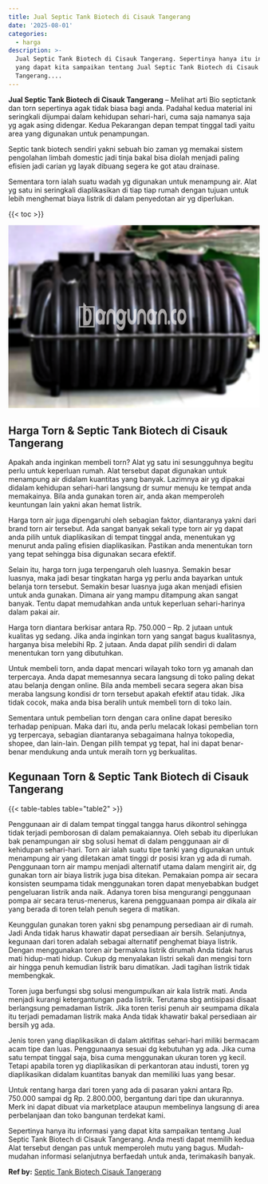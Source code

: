 ```yaml
---
title: Jual Septic Tank Biotech di Cisauk Tangerang
date: '2025-08-01'
categories:
  - harga
description: >-
  Jual Septic Tank Biotech di Cisauk Tangerang. Sepertinya hanya itu informasi
  yang dapat kita sampaikan tentang Jual Septic Tank Biotech di Cisauk
  Tangerang....
---
```


**Jual Septic Tank Biotech di Cisauk Tangerang** – Melihat arti Bio septictank dan torn sepertinya agak tidak biasa bagi anda. Padahal kedua material ini seringkali dijumpai dalam kehidupan sehari-hari, cuma saja namanya saja yg agak asing didengar. Kedua Pekarangan depan tempat tinggal tadi yaitu area yang digunakan untuk penampungan.

Septic tank biotech sendiri yakni sebuah bio zaman yg memakai sistem pengolahan limbah domestic jadi tinja bakal bisa diolah menjadi paling efisien jadi carian yg layak dibuang segera ke got atau drainase.

Sementara torn ialah suatu wadah yg digunakan untuk menampung air. Alat yg satu ini seringkali diaplikasikan di tiap tiap rumah dengan tujuan untuk lebih menghemat biaya listrik di dalam penyedotan air yg diperlukan.

{{< toc >}}

![Jual Septic Tank Biotech di Cisauk Tangerang](/images/jual-bio-septictank-07.png)

## Harga Torn & Septic Tank Biotech di Cisauk Tangerang

Apakah anda inginkan membeli torn? Alat yg satu ini sesungguhnya begitu perlu untuk keperluan rumah. Alat tersebut dapat digunakan untuk menampung air didalam kuantitas yang banyak. Lazimnya air yg dipakai didalam kehidupan sehari-hari langsung dr sumur menuju ke tempat anda memakainya. Bila anda gunakan toren air, anda akan memperoleh keuntungan lain yakni akan hemat listrik.

Harga torn air juga dipengaruhi oleh sebagian faktor, diantaranya yakni dari brand torn air tersebut. Ada sangat banyak sekali type torn air yg dapat anda pilih untuk diaplikasikan di tempat tinggal anda, menentukan yg menurut anda paling efisien diaplikasikan. Pastikan anda menentukan torn yang tepat sehingga bisa digunakan secara efektif.

Selain itu, harga torn juga terpengaruh oleh luasnya. Semakin besar luasnya, maka jadi besar tingkatan harga yg perlu anda bayarkan untuk belanja torn tersebut. Semakin besar luasnya juga akan menjadi efisien untuk anda gunakan. Dimana air yang mampu ditampung akan sangat banyak. Tentu dapat memudahkan anda untuk keperluan sehari-harinya dalam pakai air.

Harga torn diantara berkisar antara Rp. 750.000 – Rp. 2 jutaan untuk kualitas yg sedang. Jika anda inginkan torn yang sangat bagus kualitasnya, harganya bisa melebihi Rp. 2 jutaan. Anda dapat pilih sendiri di dalam menentukan torn yang dibutuhkan.

Untuk membeli torn, anda dapat mencari wilayah toko torn yg amanah dan terpercaya. Anda dapat memesannya secara langsung di toko paling dekat atau belanja dengan online. Bila anda membeli secara segera akan bisa meraba langsung kondisi dr torn tersebut apakah efektif atau tidak. Jika tidak cocok, maka anda bisa beralih untuk membeli torn di toko lain.

Sementara untuk pembelian torn dengan cara online dapat beresiko terhadap penipuan. Maka dari itu, anda perlu melacak lokasi pembelian torn yg terpercaya, sebagian diantaranya sebagaimana halnya tokopedia, shopee, dan lain-lain. Dengan pilih tempat yg tepat, hal ini dapat benar-benar mendukung anda untuk meraih torn yg berkualitas.

## Kegunaan Torn & Septic Tank Biotech di Cisauk Tangerang

{{< table-tables table="table2" >}}

Penggunaan air di dalam tempat tinggal tangga harus dikontrol sehingga tidak terjadi pemborosan di dalam pemakaiannya. Oleh sebab itu diperlukan bak penampungan air sbg solusi hemat di dalam penggunaan air di kehidupan sehari-hari. Torn air ialah suatu tipe tanki yang digunakan untuk menampung air yang diletakan amat tinggi dr posisi kran yg ada di rumah. Penggunaan torn air mampu menjadi alternatif utama dalam mengirit air, dg gunakan torn air biaya listrik juga bisa ditekan. Pemakaian pompa air secara konsisten seumpama tidak menggunakan toren dapat menyebabkan budget pengeluaran listrik anda naik. Adanya toren bisa mengurangi penggunaan pompa air secara terus-menerus, karena pengguanaan pompa air dikala air yang berada di toren telah penuh segera di matikan.

Keunggulan gunakan toren yakni sbg penampung persediaan air di rumah. Jadi Anda tidak harus khawatir dapat persediaan air bersih. Selanjutnya, kegunaan dari toren adalah sebagai alternatif penghemat biaya listrik. Dengan menggunakan toren air bermakna listrik dirumah Anda tidak harus mati hidup-mati hidup. Cukup dg menyalakan listri sekali dan mengisi torn air hingga penuh kemudian listrik baru dimatikan. Jadi tagihan listrik tidak membengkak.

Toren juga berfungsi sbg solusi mengumpulkan air kala listrik mati. Anda menjadi kurangi ketergantungan pada listrik. Terutama sbg antisipasi disaat berlangsung pemadaman listrik. Jika toren terisi penuh air seumpama dikala itu terjadi pemadaman listrik maka Anda tidak khawatir bakal persediaan air bersih yg ada.

Jenis toren yang diaplikasikan di dalam aktifitas sehari-hari miliki bermacam acam tipe dan luas. Penggunaanya sesuai dg kebutuhan yg ada. Jika cuma satu tempat tinggal saja, bisa cuma menggunakan ukuran toren yg kecil. Tetapi apabila toren yg diaplikasikan di perkantoran atau industi, toren yg diaplikasikan didalam kuantitas banyak dan memiliki luas yang besar.

Untuk rentang harga dari toren yang ada di pasaran yakni antara Rp. 750.000 sampai dg Rp. 2.800.000, bergantung dari tipe dan ukurannya. Merk ini dapat dibuat via marketplace ataupun membelinya langsung di area perbelanjaan dan toko bangunan terdekat kami.

Sepertinya hanya itu informasi yang dapat kita sampaikan tentang Jual Septic Tank Biotech di Cisauk Tangerang. Anda mesti dapat memilih kedua Alat tersebut dengan pas untuk memperoleh mutu yang bagus. Mudah-mudahan informasi selanjutnya berfaedah untuk anda, terimakasih banyak.

**Ref by:** [Septic Tank Biotech Cisauk Tangerang](https://id.wikipedia.org/wiki/Septic)
